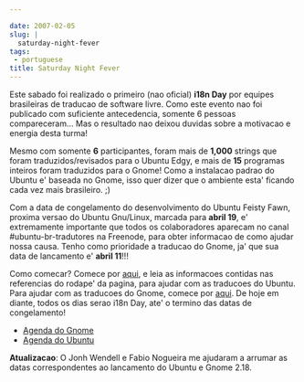 ```yaml
---

date: 2007-02-05
slug: |
  saturday-night-fever
tags:
 - portuguese
title: Saturday Night Fever
---
```


Este sabado foi realizado o primeiro (nao oficial) **i18n Day** por
equipes brasileiras de traducao de software livre. Como este evento nao
foi publicado com suficiente antecedencia, somente 6 pessoas
compareceram... Mas o resultado nao deixou duvidas sobre a motivacao e
energia desta turma!

Mesmo com somente **6** participantes, foram mais de **1,000** strings
que foram traduzidos/revisados para o Ubuntu Edgy, e mais de **15**
programas inteiros foram traduzidos para o Gnome! Como a instalacao
padrao do Ubuntu e' baseada no Gnome, isso quer dizer que o ambiente
esta' ficando cada vez mais brasileiro. ;)

Com a data de congelamento do desenvolvimento do Ubuntu Feisty Fawn,
proxima versao do Ubuntu Gnu/Linux, marcada para **abril 19**, e'
extremamente importante que todos os colaboradores aparecam no canal
\#ubuntu-br-tradutores na Freenode, para obter informacao de como ajudar
nossa causa. Tenho como prioridade a traducao do Gnome, ja' que sua data
de lancamento e' **abril 11**!!!

Como comecar? Comece por
[aqui](http://wiki.ubuntu-br.org/TimeDeTraducao), e leia as informacoes
contidas nas referencias do rodape' da pagina, para ajudar com as
traducoes do Ubuntu. Para ajudar com as traducoes do Gnome, comece por
[aqui](http://live.gnome.org/GnomeBR/Traducao). De hoje em diante, todos
os dias serao i18n Day, ate' o termino das datas de congelamento!

-   [Agenda do Gnome](http://live.gnome.org/TwoPointSeventeen)
-   [Agenda do Ubuntu](https://wiki.ubuntu.com/FeistyReleaseSchedule)

**Atualizacao**: O Jonh Wendell e Fabio Nogueira me ajudaram a arrumar
as datas correspondentes ao lancamento do Ubuntu e Gnome 2.18.
